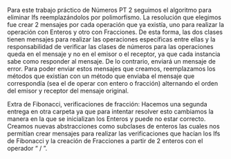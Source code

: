 Para este trabajo práctico de Números PT 2 seguimos el algoritmo para eliminar Ifs reemplazándolos por polimorfismo.
La resolución que elegimos fue crear 2 mensajes por cada operación que ya existía, uno para realizar la operación con Enteros y otro con Fracciones. De esta forma, las dos clases tienen mensajes para realizar las operaciones específicas entre ellas y la responsabilidad de verificar las clases de números para las operaciones queda en el mensaje y no en el emisor o el receptor, ya que cada instancia sabe como responder al mensaje. De lo contrario, enviará un mensaje de error.
Para poder enviar estos mensajes que creamos, reemplazamos los métodos que existían con un método que enviaba el mensaje que correspondía (sea el de operar con entero o fracción) alternando el orden del emisor y receptor del mensaje original.

Extra de Fibonacci, verificaciones de fracción:
Hacemos una segunda entrega en otra carpeta ya que para intentar resolver esto cambiamos la manera en la que se inicializan los Enteros y puede no estar correcto.
Creamos nuevas abstracciones como subclases de enteros las cuales nos permitían crear mensajes para realizar las verificaciones que hacían los Ifs de Fibonacci y la creación de Fracciones a partir de 2 enteros con el operador “ / ”.
